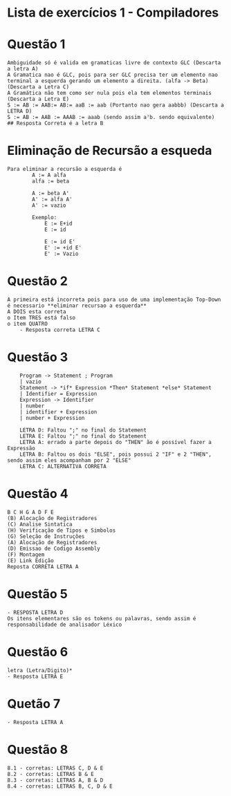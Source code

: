 # Lista de exercícios 1 - Compiladores


# Questão 1
    Ambiguidade só é valida em gramaticas livre de contexto GLC (Descarta a letra A)
    A Gramatica nao é GLC, pois para ser GLC precisa ter um elemento nao terminal a esquerda gerando um elemento a direita. (alfa -> Beta) (Descarta a Letra C)
    A Gramática não tem como ser nula pois ela tem elementos terminais (Descarta a Letra E)
    S := AB := AAB:= AB:= aaB := aab (Portanto nao gera aabbb) (Descarta a LETRA D)
    S := AB := AAB := AAAB := aaab (sendo assim a⁷b. sendo equivalente)
    ## Resposta Correta é a letra B

# Eliminação de Recursão a esqueda
    Para eliminar a recursão a esquerda é
            A := A alfa
            alfa := beta
            
            A := beta A'
            A' := alfa A'
            A' := vazio

            Exemplo:
                E := E+id
                E := id

                E := id E'
                E' := +id E'
                E' := Vazio

# Questão 2
    A primeira está incorreta pois para uso de uma implementação Top-Down é necessario **eliminar recursao a esquerda** 
    A DOIS esta correta
    o Item TRES está falso
    o item QUATRO 
        - Resposta correta LETRA C

# Questão 3

        Program -> Statement ; Program
        | vazio
        Statement -> *if* Expression *Then* Statement *else* Statement
        | Identifier = Expression
        Expression -> Identifier
        | number
        | identifier + Expression
        | number + Expression

        LETRA D: Faltou ";" no final do Statement
        LETRA E: Faltou ";" no final do Statement
        LETRA A: errado a parte depois do "THEN" ão é possível fazer a Expressão
        LETRA B: Faltou os dois "ELSE", pois possui 2 "IF" e 2 "THEN", sendo assim eles acompanham por 2 "ELSE"
        LETRA C: ALTERNATIVA CORRETA

# Questão 4
    B C H G A D F E
    (B) Alocação de Registradores
    (C) Analise Sintatica
    (H) Verificação de Tipos e Simbolos
    (G) Seleção de Instruções
    (A) Alocação de Registradores
    (D) Emissao de Codigo Assembly
    (F) Montagem
    (E) Link Edição
    Reposta CORRETA LETRA A

# Questão 5
    - RESPOSTA LETRA D
    Os itens elementares são os tokens ou palavras, sendo assim é responsabilidade de analisador Léxico

# Questão 6

    letra (Letra/Digito)*
    - Resposta LETRA E

# Quetão 7

    - Resposta LETRA A

# Questão 8

    8.1 - corretas: LETRAS C, D & E
    8.2 - corretas: LETRAS B & E
    8.3 - corretas: LETRAS A, B & D
    8.4 - corretas: LETRAS B, C, D & E